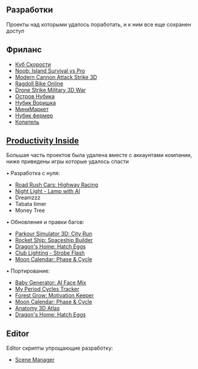 ## Разработки

Проекты над которыми удалось поработать, и к ним все еще сохранен доступ

## Фриланс  
 - [Куб Скорости](https://yandex.ru/games/app/261646#app-id=261646&catalog-session-uid=catalog-847e53d5-36f6-5acc-9e4c-0a916cd1a07a-1699941497830-07bd&rtx-reqid=12809727291719828101&pos=%7B%22listType%22%3A%22played%22%2C%22tabCategory%22%3A%22common%22%7D&redir-data=%7B%22block%22%3A%22played%22%2C%22block_index%22%3A0%2C%22card%22%3A%22your_games%22%2C%22col%22%3A1%2C%22first_screen%22%3A1%2C%22page%22%3A%22main%22%2C%22rn%22%3A959991245%2C%22row%22%3A0%2C%22rtx_reqid%22%3A%2212809727291719828101%22%2C%22wrapper%22%3A%22played_games%22%2C%22http_ref%22%3A%22https%253A%252F%252Fyandex.ru%252Fgames%252F%22%7D)
 - [Noob: Island Survival vs Pro](https://play.google.com/store/apps/details?id=com.tox.BoxCraft)
 - [Modern Cannon Attack Strike 3D](https://play.google.com/store/apps/details?id=com.AniviaGames.Artillery)
 - [Ragdoll Bike Online](https://play.google.com/store/apps/details?id=com.AniviaGames.RagdollBike)
 - [Drone Strike Military 3D War](https://play.google.com/store/apps/details?id=com.Drone.DroneSimulatorMobile&hl=en)
 - [Остров Нубика](https://yandex.ru/games/app/229423?ypr=https%3A%2F%2Fapp-224443.games.s3.yandex.net%2F224443%2F809n5yy14q2gy4s2u6t5ffc95uhioffh%2Findex.html%3Flang%3Dru)
 - [Нубик Воришка](https://yandex.ru/games/app/223239#app-id=223239&catalog-session-uid=catalog-b3807363-1724-59d3-a618-8090c8a1c9ed-1686812299617-0e8f&rtx-reqid=15455109858816195969&pos=%7B%22listType%22%3A%22suggested%22%2C%22tabCategory%22%3A%22developer%22%7D)
 - [МиниМаркет](https://yandex.ru/games/app/229223?draft=true&lang=ru)
 - [Нубик фермер](https://yandex.ru/games/app/224443?draft=true&lang=ru)
 - [Копатель](https://yandex.ru/games/app/224324)


## [Productivity Inside](https://productivityinside.com/)

Большая часть проектов была удалена вместе с аккаунтами компании, ниже приведены  игры которые удалось спасти

• Разработка с нуля:
 - [Road Rush Cars: Highway Racing](https://apps.apple.com/app/id1612212123)
 - [Night Light - Lamp with AI](https://apps.apple.com/us/app/night-light-lamp-with-ai/id1035596553?platform=iphone)
 - Dreamzzz
 - Tabata timer
 - Money Tree

 • Обновления и правки багов:
 - [Parkour Simulator 3D: City Run](https://apps.apple.com/us/app/parkour-simulator-3d-city-run/id1066162767)
 - [Rocket Ship: Spaceship Builder](https://apps.apple.com/us/app/rocket-ship-spaceship-builder/id1624406379)
 - [Dragon's Home: Hatch Eggs](https://www.microsoft.com/ru-ru/p/dragons-home-virtual-pet-simulator/9PF60191Q82P?rtc=1&activetab=pivot:overviewtab)
 - [Club Lighting - Strobe Flash](https://apps.apple.com/us/app/club-lighting-strobe-flash/id952148777)
 - [Moon Calendar: Phase & Cycle](https://apps.apple.com/us/app/moon-calendar-phase-cycle/id1597691052)

 • Портирование:
 - [Baby Generator: AI Face Mix](https://apps.apple.com/us/app/baby-generator-ai-face-mix/id1617020027)
 - [My Period Cycles Tracker](https://apps.apple.com/us/app/my-period-cycles-tracker/id1672970596)
 - [Forest Grow: Motivation Keeper](https://apps.apple.com/us/app/forest-grow-motivation-keeper/id1097508352)
 - [Moon Calendar: Phase & Cycle](https://apps.apple.com/us/app/moon-calendar-phase-cycle/id1597691052)
 - [Anatomy 3D Atlas](https://apps.microsoft.com/store/detail/anatomy-3d-atlas/9MVGZCMBPSB1?hl=en-us&gl=us)
 - [Dragon's Home: Hatch Eggs](https://www.microsoft.com/ru-ru/p/dragons-home-virtual-pet-simulator/9PF60191Q82P?rtc=1&activetab=pivot:overviewtab)

## Editor

Editor скрипты упрощающие разработку:

- [Scene Manager](https://github.com/TrendDead/SceneManager/releases/tag/v1.0.1)
